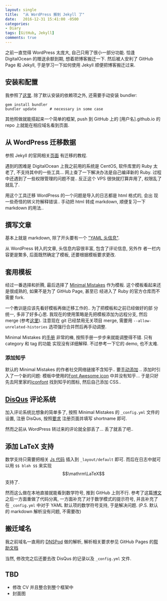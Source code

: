 ```yaml
---
layout: single
title:  "从 WordPress 搬到 Jekyll 了"
date:   2016-12-31 15:41:00 -0500
categories:
- Diary
tags: [GitHub, Jekyll]
comments: true
---
```

之前一直觉得 WordPress 太庞大, 自己只用了很小一部分功能. 恰逢
DigitalOcean 的赠送余额到期, 想着把博客搬迁一下. 然后被人安利了 GitHub
Page 和 Jekyll, 于是学习一下如何使用 Jekyll 顺便把博客搬迁过来. 

## 安装和配置 ##
我参照了[这里](http://cenalulu.github.io/jekyll/how-to-build-a-blog-using-jekyll-markdown/).
除了默认安装的依赖项之外, 还需要手动安装 bundler: 

	gem install bundler
	bundler update      # necessary in some case

其他照做就能搭起来一个简单的框架, push 到 GitHub 上的
[用户名].github.io 的 repo 上就能在相应域名看到页面. 

## 从 WordPress 迁移数据 ##
参照 Jekyll 的官网相关[页面](http://import.jekyllrb.com/docs/wordpress/)
有迁移的教程. 

遇到的困难是 DigitalOcean 上我之前用的系统是 CentOS, 软件库里的 Ruby
太老了, 不支持其中的一些工具... 网上查了一下解决办法是自己编译新的 Ruby. 
过程中还遇到了一些权限管理的问题不提.. 反正这个 VPS 很快就打算弃用了,
权限乱了就乱了. 

用这个工具迁移 WordPress 的一个问题是导入的日志都是 html 格式的, 会出
现一些奇怪的转义符解释错误.. 手动把 html 转成 markdown, 顺便复习一下
markdown 的用法..

## 撰写文章 ##
基本上就是 markdown, 除了开头要有一个 ["YAML 头信息"](http://jekyllcn.com/docs/posts/). 

从 WordPress 转入的文章, 头信息内容很丰富, 包含了评论信息, 另外作
者一栏内容更是繁多, 后面既然确定了模板, 还要根据模板要求更改. 

## 套用模板 ##
经过一番选择和折腾, 最后选择了 [Minimal Mistakes](https://mmistakes.github.io/minimal-mistakes/Misa)
作为模板. 这个模板看起来还是很成熟的, 如果不是为了 GitHub Page, 甚至已
经进入了 Ruby 的官方仓库而不需要 fork. 

一个教训是应该先看好模板再做迁移工作的.. 为了把模板和之前已经做好的部
分统一, 多非了好多心思. 我现在的使用策略是先把模板添加为远程分支, 然后
merge (参考[这里](http://blog.csdn.net/gouboft/article/details/8450696)). 
注意现在 git 已经禁用无关项目 merge, 需要用 `--allow-unrelated-histories` 
选项强行合并然后再手动调整. 

Minimal Mistakes 的[手册](https://mmistakes.github.io/minimal-mistakes/docs/quick-start-guide/)
非常的棒, 按照手册一步步来就能调整得不错. 只有 category 和 tag 的功能
实现没有详细解释. 不过参考一下它的 demo, 也不太难. 

### 添加知乎 ###
默认的 Minimal Mistakes 的作者社交网络链接不含知乎.. 要[手动添加](https://mmistakes.github.io/minimal-mistakes/docs/layouts/#author-profile)
.. 添加时引入了一个新的问题: 模板中使用的[Font Awesome icon](http://fontawesome.io/icons/)
中并没有知乎... 于是只好先去阿里家的[iconfont](http://iconfont.cn/plus)
找到知乎的图标, 然后自己添加 CSS.. 

## [DisQus](https://disqus.com/) 评论系统 ##
加入评论系统比想象的简单多了, 按照 Minimal Mistakes 的 `_config.yml`
文件的设置, 注册 DisQus, 按照[要求](https://help.disqus.com/customer/portal/articles/466208-what-s-a-shortname-)
注册页面并填写 shortname 即可. 

然而之前从 WordPress 转过来的评论就全部丢了... 丢了就丢了吧.. 

## 添加 LaTeX 支持 ## 
数学支持只需要把相关 [Js 代码](https://jekyllrb.com/docs/extras/) 
插入到 `_layout/default` 即可. 而后在日志中就可以用 `$$ blah $$` 
来实现 $$\mathrm\LaTeX$$ 支持了.

然而这么做在本地直接就能看到数学符号, 推到 GitHub 上则不行. 
参考了这篇[博文](http://haixing-hu.github.io/programming/2013/09/20/how-to-use-mathjax-in-jekyll-generated-github-pages/)
之后一方面重做了代码分离, 一方面补充了对于数学模式的提示符号, 
并且补充了在 `_config.yml` 中对于 YAML 默认项的数学符号支持, 
于是解决问题. (P.S. 默认的 markdown 解析没有问题, 不需要改) 


## 搬迁域名 ##
我之前域名一直用的 [DNSPod](https://www.dnspod.cn/) 做的解析, 
解析相关要求参见 GitHub Pages 的[帮助文档](https://help.github.com/articles/quick-start-setting-up-a-custom-domain/)

当然, 修改完之后还要去改 DisQus 的记录以及 `_config.yml` 文件.  

## TBD ## 
- 修改 CV 并且整合到整个框架中
- 封面图

